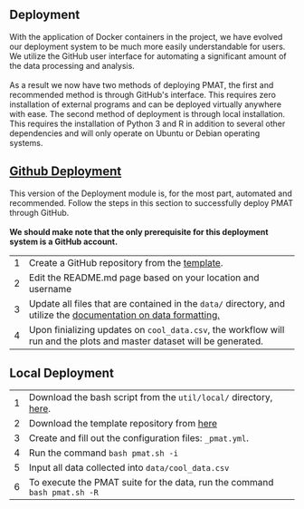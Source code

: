 <a id="top"></a>

<div id="deploy-docs">
    <div class="collapsible">
        <div class="collapsible-header">
            <h2>Deployment</h2>
        </div>
        <div class="panel">
            With the application of Docker containers in the project, we have evolved our deployment system to be much more easily understandable for users. We utilize the GitHub user interface for automating a significant amount of the data processing and analysis. 
<br><br>
As a result we now have two methods of deploying PMAT, the first and recommended method is through GitHub's interface. This requires zero installation of external programs and can be deployed virtually anywhere with ease. The second method of deployment is through local installation. This requires the installation of Python 3 and R in addition to several other dependencies and will only operate on Ubuntu or Debian operating systems. 
        </div>
    </div>
</div>
<div id="github">
    <div class="collapsible">
        <a href="#github">
            <div class="collapsible-header">
                <h2><i class="devicon-github-original colored"></i>Github Deployment</h2>
            </div>
        </a>
        <div class="panel">
            This version of the Deployment module is, for the most part, automated and recommended. Follow the steps in this section to successfully deploy PMAT through GitHub. 
<br><br>
<b>We should make note that the only prerequisite for this deployment system is a GitHub account. </b>
<table class="gh-deploy">
<tbody>
<tr style="border: 0px;">
	<td><span class="numbered">1</span></td>
	<td>Create a GitHub repository from the <a href="https://github.com/PharaohCola13/pmat-template">template</a>.</td>
</tr>
<tr>
	<td><span class="numbered">2</span></td>
	<td>Edit the README.md page based on your location and username</td>
</tr>
<tr>
	<td><span class="numbered">3</span></td>
	<td>Update all files that are contained in the <code>data/</code> directory, and utilize the <a href="https://physicsgoddess1972.github.io/Precipitable-Water-Model/index.html#data-format">documentation on data formatting.</a></td>
</tr>
<tr>
	<td><span class="numbered">4</span></td>
	<td>Upon finializing updates on <code>cool_data.csv</code>, the workflow will run and the plots and master dataset will be generated.</td>
</tr>
</tbody>
</table>
        </div>
    </div>
</div>
<div id="linux">
    <div class="collapsible">
        <div class="collapsible-header">
            <h2><i class="devicon-ubuntu-plain colored"></i>Local Deployment</h2>
        </div>
        <div class="panel">
<table class="local-deploy">
<tbody>
<tr style="border: 0px;">
	<td><span class="numbered">1</span></td>
  <td>Download the bash script from the <code>util/local/</code> directory, <a href="https://github.com/physicsgoddess1972/Precipitable-Water-Model/blob/master/util/local/pmat.sh">here</a>.</td>
</tr>
<tr>
	<td><span class="numbered">2</span></td>
  <td>Download the template repository from <a href="https://github.com/PharaohCola13/pmat-template">here</a></td>
</tr>
<tr>
	<td><span class="numbered">3</span></td>
	<td>Create and fill out the configuration files: <code>_pmat.yml</code>.</td>
</tr>
<tr>
	<td><span class="numbered">4</span></td>
  <td>Run the command <code>bash pmat.sh -i</code></td>
</tr>
<tr>
    <td><span class="numbered">5</span></td>
    <td>Input all data collected into <code>data/cool_data.csv</code></td>
</tr>
<tr>
    <td><span class="numbered">6</span></td>
  <td>To execute the PMAT suite for the data, run the command <code>bash pmat.sh -R</code></td>
</tr>
</tbody>
</table>
